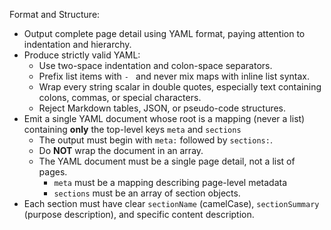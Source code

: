 Format and Structure:

- Output complete page detail using YAML format, paying attention to indentation and hierarchy.
- Produce strictly valid YAML:
  - Use two-space indentation and colon-space separators.
  - Prefix list items with `- ` and never mix maps with inline list syntax.
  - Wrap every string scalar in double quotes, especially text containing colons, commas, or special characters.
  - Reject Markdown tables, JSON, or pseudo-code structures.
- Emit a single YAML document whose root is a mapping (never a list) containing **only** the top-level keys `meta` and `sections`
  - The output must begin with `meta:` followed by `sections:`.
  - Do **NOT** wrap the document in an array.
  - The YAML document must be a single page detail, not a list of pages.
    - `meta` must be a mapping describing page-level metadata
    - `sections` must be an array of section objects.
- Each section must have clear `sectionName` (camelCase), `sectionSummary` (purpose description), and specific content description.
